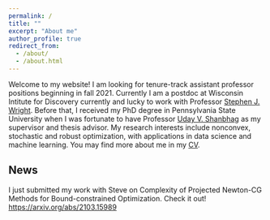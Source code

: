 ```yaml
---
permalink: /
title: ""
excerpt: "About me"
author_profile: true
redirect_from: 
  - /about/
  - /about.html
---
```



Welcome to my website! I am looking for tenure-track assistant professor positions beginning in fall 2021. Currently I am a postdoc at Wisconsin Intitute for Discovery currently and lucky to work with Professor [Stephen J. Wright](http://pages.cs.wisc.edu/~swright/). Before that, I received my PhD degree in Pennsylvania State University when I was fortunate to have Professor [Uday V. Shanbhag](http://www.personal.psu.edu/vvs3/) as my supervisor and thesis advisor. My research interests include nonconvex, stochastic and robust optimization, with applications in data science and machine learning. You may find more about me in my [CV](https://yue-xie.github.io/files/CV_YueXie_2021.pdf).

## News

I just submitted my work with Steve on Complexity of Projected Newton-CG Methods for Bound-constrained Optimization. Check it out! https://arxiv.org/abs/2103.15989
